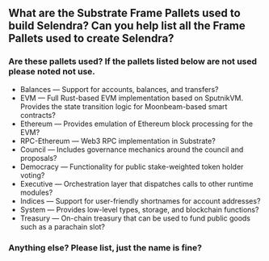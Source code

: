 ## What are the Substrate Frame Pallets used to build Selendra? Can you help list all the Frame Pallets used to create Selendra? 


### Are these pallets used? If the pallets listed below are not used please noted not use.

- Balances — Support for accounts, balances, and transfers?
- EVM — Full Rust-based EVM implementation based on SputnikVM. Provides the state transition logic for Moonbeam-based smart contracts?
- Ethereum — Provides emulation of Ethereum block processing for the EVM?
- RPC-Ethereum — Web3 RPC implementation in Substrate?
- Council — Includes governance mechanics around the council and proposals?
- Democracy — Functionality for public stake-weighted token holder voting?
- Executive — Orchestration layer that dispatches calls to other runtime modules?
- Indices — Support for user-friendly shortnames for account addresses?
- System — Provides low-level types, storage, and blockchain functions?
- Treasury — On-chain treasury that can be used to fund public goods such as a parachain slot?

### Anything else? Please list, just the name is fine? 